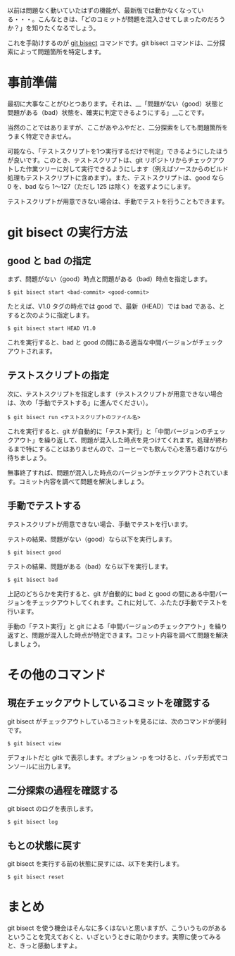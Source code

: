 <!--
title:   git bisect で問題箇所を特定する
tags:    AdventCalendar,Git
id:      cce867b3b139ea5568a6
private: false
-->
以前は問題なく動いていたはずの機能が、最新版では動かなくなっている・・・。こんなときは、「どのコミットが問題を混入させてしまったのだろうか？」を知りたくなるでしょう。

これを手助けするのが [git bisect](http://git-scm.com/docs/git-bisect) コマンドです。git bisect コマンドは、二分探索によって問題箇所を特定します。

事前準備
========

最初に大事なことがひとつあります。それは、__「問題がない（good）状態と問題がある（bad）状態を、確実に判定できるようにする」__ことです。

当然のことではありますが、ここがあやふやだと、二分探索をしても問題箇所をうまく特定できません。

可能なら、「テストスクリプトを1つ実行するだけで判定」できるようにしたほうが良いです。このとき、テストスクリプトは、git リポジトリからチェックアウトした作業ツリーに対して実行できるようにします（例えばソースからのビルド処理もテストスクリプトに含めます）。また、テストスクリプトは、good なら 0 を、bad なら 1～127（ただし 125 は除く）を返すようにします。

テストスクリプトが用意できない場合は、手動でテストを行うこともできます。

git bisect の実行方法
=====================

good と bad の指定
------------------

まず、問題がない（good）時点と問題がある（bad）時点を指定します。

	$ git bisect start <bad-commit> <good-commit>

たとえば、V1.0 タグの時点では good で、最新（HEAD）では bad である、とすると次のように指定します。

	$ git bisect start HEAD V1.0

これを実行すると、bad と good の間にある適当な中間バージョンがチェックアウトされます。

テストスクリプトの指定
----------------------

次に、テストスクリプトを指定します（テストスクリプトが用意できない場合は、次の「手動でテストする」に進んでください）。

	$ git bisect run <テストスクリプトのファイル名>

これを実行すると、git が自動的に「テスト実行」と「中間バージョンのチェックアウト」を繰り返して、問題が混入した時点を見つけてくれます。処理が終わるまで特にすることはありませんので、コーヒーでも飲んで心を落ち着けながら待ちましょう。

無事終了すれば、問題が混入した時点のバージョンがチェックアウトされています。コミット内容を調べて問題を解決しましょう。

手動でテストする
----------------

テストスクリプトが用意できない場合、手動でテストを行います。

テストの結果、問題がない（good）なら以下を実行します。

	$ git bisect good

テストの結果、問題がある（bad）なら以下を実行します。

	$ git bisect bad

上記のどちらかを実行すると、git が自動的に bad と good の間にある中間バージョンをチェックアウトしてくれます。これに対して、ふたたび手動でテストを行います。

手動の「テスト実行」と git による「中間バージョンのチェックアウト」を繰り返すと、問題が混入した時点が特定できます。コミット内容を調べて問題を解決しましょう。

その他のコマンド
================

現在チェックアウトしているコミットを確認する
--------------------------------------------

git bisect がチェックアウトしているコミットを見るには、次のコマンドが便利です。

	$ git bisect view

デフォルトだと gitk で表示します。オプション -p をつけると、パッチ形式でコンソールに出力します。

二分探索の過程を確認する
------------------------

git bisect のログを表示します。

	$ git bisect log

もとの状態に戻す
----------------

git bisect を実行する前の状態に戻すには、以下を実行します。

	$ git bisect reset

まとめ
======

git bisect を使う機会はそんなに多くはないと思いますが、こういうものがあるということを覚えておくと、いざというときに助かります。実際に使ってみると、きっと感動しますよ。